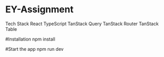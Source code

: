 # EY-Assignment

Tech Stack
React
TypeScript
TanStack Query
TanStack Router
TanStack Table

#Installation
npm install

#Start the app
npm run dev
